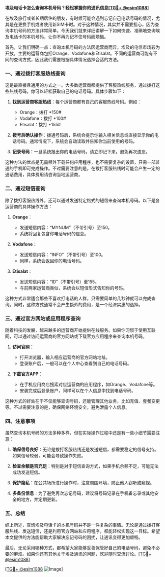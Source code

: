 **埃及电话卡怎么查询本机号码？轻松掌握你的通讯信息[[TG💪+ @esim1088](https://t.me/s/esim1088)]**

在埃及旅行或者长期居住的朋友，有时候可能会遇到忘记自己电话号码的情况，尤其是在更换手机或者使用新SIM卡时。对于这种情况，其实并不需要担心，因为查询本机号码的方法非常简单。今天我们就来详细讲解一下如何快速、准确地查询埃及电话卡的本机号码，让你不再为记不住号码而烦恼。

首先，让我们明确一点：查询本机号码的方法因运营商而异。埃及的电信市场较为开放，主要的运营商包括Orange、Vodafone和Etisalat。不同的运营商可能有不同的查询方式，因此我们需要根据具体情况选择合适的方法。

### **一、通过拨打客服热线查询**

这是最直接且通用的方式之一。大多数运营商都提供了客服热线服务，通过拨打这些热线号码，你可以轻松获取自己的电话号码。具体步骤如下：

1. **找到运营商客服热线**：每个运营商都有自己的客服热线号码。例如：
   - Orange：拨打 *150#
   - Vodafone：拨打 *100#
   - Etisalat：拨打 *155#

2. **拨号后确认操作**：拨通号码后，系统会提示你输入相关信息或直接显示你的电话号码。通常情况下，系统会自动读取并告知你当前使用的号码。

3. **记录号码**：一旦系统报出你的电话号码，请立即记下来，避免再次遗忘。

这种方法的优点是无需额外下载任何应用程序，也不需要复杂的设置，只需一部普通的手机即可完成操作。不过需要注意的是，在拨打客服热线时可能会产生一定的通话费用，具体费用请咨询当地运营商。

### **二、通过短信查询**

除了拨打客服热线外，还可以通过发送特定格式的短信来查询本机号码。以下是各运营商的具体操作方法：

1. **Orange**：
   - 发送短信内容：“MYNUM”（不带引号）至150。
   - 系统将回复包含你电话号码的信息。

2. **Vodafone**：
   - 发送短信内容：“INFO”（不带引号）至100。
   - 同样，系统会返回你的电话号码。

3. **Etisalat**：
   - 发送短信内容：“ID”（不带引号）至155。
   - 与前两家运营商类似，系统会以短信形式告知你的号码。

这种方式非常适合那些不喜欢打电话的人群，只需要简单的几秒钟就可以完成查询。同时，这种方式通常不会产生额外的费用，是一个经济实惠的选择。

### **三、通过官方网站或应用程序查询**

随着科技的发展，越来越多的运营商开始提供在线服务。如果你习惯于使用互联网，可以通过访问运营商的官方网站或下载官方应用程序来查询本机号码。

1. **访问官网**：
   - 打开浏览器，输入相应运营商的官方网站地址。
   - 登录账户后，一般可以在个人中心查看到自己的电话号码。

2. **下载官方APP**：
   - 在手机应用商店搜索对应运营商的应用程序，如Orange、Vodafone等。
   - 安装完成后登录账户，同样可以在个人信息中找到电话号码。

这种方式的好处在于不仅能够查询号码，还能管理其他业务，比如充值、套餐变更等。不过需要注意的是，确保网络环境安全，避免泄露个人信息。

### **四、注意事项**

虽然查询本机号码的方法多种多样，但在实际操作过程中还是有一些小细节需要注意：

1. **确保信号良好**：无论是拨打客服热线还是发送短信，都需要稳定的信号支持。如果信号较弱，可能会导致操作失败。

2. **检查余额是否充足**：特别是对于短信查询方式，如果手机余额不足，可能无法成功发送短信。

3. **保护隐私**：在公共场所进行操作时，注意周围环境，防止他人窃听或窥视。

4. **多备份信息**：为了避免再次忘记号码，建议将号码记录在手机备忘录或其他安全的地方，并定期更新。

### **五、总结**

综上所述，查询埃及电话卡的本机号码并不是一件复杂的事情。无论是通过拨打客服热线、发送短信，还是利用官方网站和应用程序，都能轻松实现这一目标。希望本文提供的方法能帮助大家解决忘记号码的困扰，让通讯变得更加顺畅。

最后，无论采用哪种方式，都希望大家能够妥善保管好自己的电话号码，避免不必要的麻烦。如果你还有其他关于埃及通讯的问题，欢迎随时交流讨论。[[TG💪+ @esim1088](https://t.me/s/esim1088)]

[[TG💪+ @esim1088](https://t.me/s/esim1088) ![Image](https://i.postimg.cc/4NQfJmqS/Snipaste-2025-05-13-00-14-12.png)]